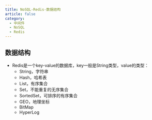 ```yaml
---
title: NoSQL-Redis-数据结构
article: false
category:
  - 中间件
  - NoSQL
  - Redis
---
```

## 数据结构
- Redis是一个key-value的数据库，key一般是String类型，value的类型：
  - String，字符串
  - Hash，哈希表
  - List，有序集合
  - Set，不能重复的无序集合
  - SortedSet，可排序的有序集合
  - GEO，地理坐标
  - BitMap
  - HyperLog





